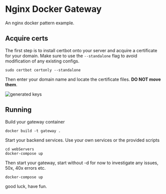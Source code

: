 # Nginx Docker Gateway

An nginx docker pattern example.

## Acquire certs

The first step is to install certbot onto your server and acquire a certificate for your domain.
Make sure to use the `--standalone` flag to avoid modification of any existing configs.

```none
sudo certbot certonly --standalone
```

Then enter your domain name and locate the certificate files. **DO NOT move them**.

![generated keys](https://i.imgur.com/ekiUqvI.png)

## Running

Build your gateway container

```output
docker build -t gateway .
```

Start your backend services. Use your own services or the provided scripts

```output
cd webServers
docker-compose up
```

Then start your gateway, start without -d for now to investigate any issues, 50x, 40x errors etc.

```output
docker-compose up
```

good luck, have fun.
